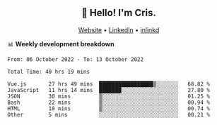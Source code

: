 
<h2 align="center">👋 Hello! I'm Cris.</h2>
<p align="center">
  <a href="https://www.criscunas.dev">Website</a> •
  <a href="https://www.linkedin.com/in/cristophercunas/">LinkedIn</a> •
  <a href="https://www.inlinkd.app/link/cristophercunas">inlinkd</a>
</p>


📊 **Weekly development breakdown**
<!--START_SECTION:waka-->

```text
From: 06 October 2022 - To: 13 October 2022

Total Time: 40 hrs 19 mins

Vue.js       27 hrs 49 mins  █████████████████▒░░░░░░░   68.82 %
JavaScript   11 hrs 14 mins  ███████░░░░░░░░░░░░░░░░░░   27.80 %
JSON         30 mins         ▒░░░░░░░░░░░░░░░░░░░░░░░░   01.25 %
Bash         22 mins         ▒░░░░░░░░░░░░░░░░░░░░░░░░   00.94 %
HTML         18 mins         ▒░░░░░░░░░░░░░░░░░░░░░░░░   00.74 %
Other        5 mins          ░░░░░░░░░░░░░░░░░░░░░░░░░   00.21 %
```

<!--END_SECTION:waka-->
